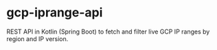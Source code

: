 # gcp-iprange-api
REST API in Kotlin (Spring Boot) to fetch and filter live GCP IP ranges by region and IP version.
